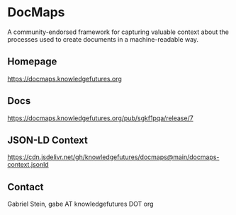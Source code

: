 # DocMaps

A community-endorsed framework for capturing valuable context about the processes used to create documents in a machine-readable way.

## Homepage

https://docmaps.knowledgefutures.org

## Docs

https://docmaps.knowledgefutures.org/pub/sgkf1pqa/release/7

## JSON-LD Context

https://cdn.jsdelivr.net/gh/knowledgefutures/docmaps@main/docmaps-context.jsonld

## Contact

Gabriel Stein, gabe AT knowledgefutures DOT org
